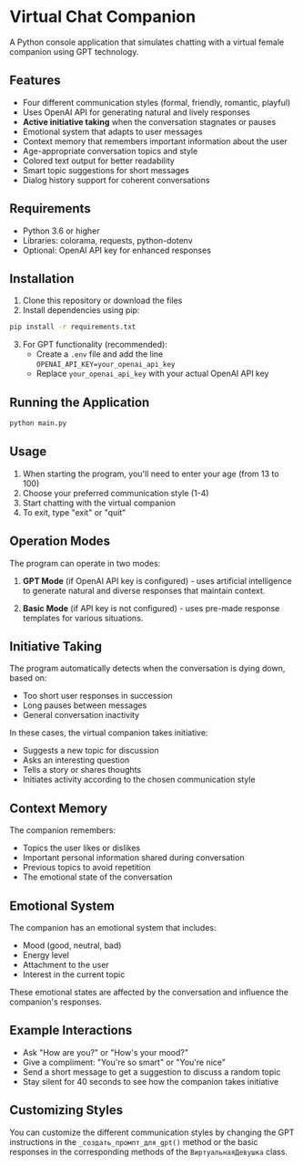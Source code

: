 # Virtual Chat Companion

A Python console application that simulates chatting with a virtual female companion using GPT technology.

## Features

- Four different communication styles (formal, friendly, romantic, playful)
- Uses OpenAI API for generating natural and lively responses
- **Active initiative taking** when the conversation stagnates or pauses
- Emotional system that adapts to user messages
- Context memory that remembers important information about the user
- Age-appropriate conversation topics and style
- Colored text output for better readability
- Smart topic suggestions for short messages
- Dialog history support for coherent conversations

## Requirements

- Python 3.6 or higher
- Libraries: colorama, requests, python-dotenv
- Optional: OpenAI API key for enhanced responses

## Installation

1. Clone this repository or download the files
2. Install dependencies using pip:

```bash
pip install -r requirements.txt
```

3. For GPT functionality (recommended):
   - Create a `.env` file and add the line `OPENAI_API_KEY=your_openai_api_key`
   - Replace `your_openai_api_key` with your actual OpenAI API key

## Running the Application

```bash
python main.py
```

## Usage

1. When starting the program, you'll need to enter your age (from 13 to 100)
2. Choose your preferred communication style (1-4)
3. Start chatting with the virtual companion
4. To exit, type "exit" or "quit"

## Operation Modes

The program can operate in two modes:

1. **GPT Mode** (if OpenAI API key is configured) - uses artificial intelligence to generate natural and diverse responses that maintain context.

2. **Basic Mode** (if API key is not configured) - uses pre-made response templates for various situations.

## Initiative Taking

The program automatically detects when the conversation is dying down, based on:
- Too short user responses in succession
- Long pauses between messages
- General conversation inactivity

In these cases, the virtual companion takes initiative:
- Suggests a new topic for discussion
- Asks an interesting question
- Tells a story or shares thoughts
- Initiates activity according to the chosen communication style

## Context Memory

The companion remembers:
- Topics the user likes or dislikes
- Important personal information shared during conversation
- Previous topics to avoid repetition
- The emotional state of the conversation

## Emotional System

The companion has an emotional system that includes:
- Mood (good, neutral, bad)
- Energy level
- Attachment to the user
- Interest in the current topic

These emotional states are affected by the conversation and influence the companion's responses.

## Example Interactions

- Ask "How are you?" or "How's your mood?"
- Give a compliment: "You're so smart" or "You're nice"
- Send a short message to get a suggestion to discuss a random topic
- Stay silent for 40 seconds to see how the companion takes initiative

## Customizing Styles

You can customize the different communication styles by changing the GPT instructions in the `_создать_промпт_для_gpt()` method or the basic responses in the corresponding methods of the `ВиртуальнаяДевушка` class. 
